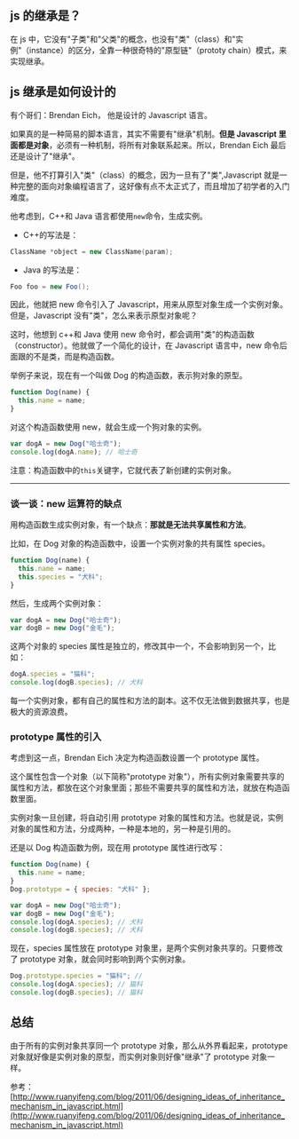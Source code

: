 ## js 的继承是？

在 js 中，它没有"子类"和"父类"的概念，也没有"类"（class）和"实例"（instance）的区分，全靠一种很奇特的"原型链"（prototy chain）模式，来实现继承。

## js 继承是如何设计的

有个哥们：Brendan Eich， 他是设计的 Javascript 语言。

如果真的是一种简易的脚本语言，其实不需要有"继承"机制。**但是 Javascript 里面都是对象**，必须有一种机制，将所有对象联系起来。所以，Brendan Eich 最后还是设计了"继承"。

但是，他不打算引入"类"（class）的概念，因为一旦有了"类",Javascript 就是一种完整的面向对象编程语言了，这好像有点不太正式了，而且增加了初学者的入门难度。

他考虑到，C++和 Java 语言都使用`new`命令，生成实例。

- C++的写法是：

```c++
ClassName *object = new ClassName(param);
```

- Java 的写法是：

```java
Foo foo = new Foo();
```

因此，他就把 new 命令引入了 Javascript，用来从原型对象生成一个实例对象。但是，Javascript 没有"类"，怎么来表示原型对象呢？

这时，他想到 c++和 Java 使用 new 命令时，都会调用"类"的构造函数（constructor）。他就做了一个简化的设计，在 Javascript 语言中，new 命令后面跟的不是类，而是构造函数。

举例子来说，现在有一个叫做 Dog 的构造函数，表示狗对象的原型。

```js
function Dog(name) {
  this.name = name;
}
```

对这个构造函数使用 new，就会生成一个狗对象的实例。

```js
var dogA = new Dog("哈士奇");
console.log(dogA.name); // 哈士奇
```

注意：构造函数中的`this`关键字，它就代表了新创建的实例对象。

---

### 谈一谈：new 运算符的缺点

用构造函数生成实例对象，有一个缺点：**那就是无法共享属性和方法**。

比如，在 Dog 对象的构造函数中，设置一个实例对象的共有属性 species。

```js
function Dog(name) {
  this.name = name;
  this.species = "犬科";
}
```

然后，生成两个实例对象：

```js
var dogA = new Dog("哈士奇");
var dogB = new Dog("金毛");
```

这两个对象的 species 属性是独立的，修改其中一个，不会影响到另一个，比如：

```js
dogA.species = "猫科";
console.log(dogB.species); // 犬科
```

每一个实例对象，都有自己的属性和方法的副本。这不仅无法做到数据共享，也是极大的资源浪费。

### prototype 属性的引入

考虑到这一点，Brendan Eich 决定为构造函数设置一个 prototype 属性。

这个属性包含一个对象（以下简称"prototype 对象"），所有实例对象需要共享的属性和方法，都放在这个对象里面；那些不需要共享的属性和方法，就放在构造函数里面。

实例对象一旦创建，将自动引用 prototype 对象的属性和方法。也就是说，实例对象的属性和方法，分成两种，一种是本地的，另一种是引用的。

还是以 Dog 构造函数为例，现在用 prototype 属性进行改写：

```js
function Dog(name) {
  this.name = name;
}
Dog.prototype = { species: "犬科" };

var dogA = new Dog("哈士奇");
var dogB = new Dog("金毛");
console.log(dogA.species); // 犬科
console.log(dogB.species); // 犬科
```

现在，species 属性放在 prototype 对象里，是两个实例对象共享的。只要修改了 prototype 对象，就会同时影响到两个实例对象。

```js
Dog.prototype.species = "猫科"; //
console.log(dogA.species); // 猫科
console.log(dogB.species); // 猫科
```

## 总结

由于所有的实例对象共享同一个 prototype 对象，那么从外界看起来，prototype 对象就好像是实例对象的原型，而实例对象则好像"继承"了 prototype 对象一样。

参考：[http://www.ruanyifeng.com/blog/2011/06/designing_ideas_of_inheritance_mechanism_in_javascript.html](http://www.ruanyifeng.com/blog/2011/06/designing_ideas_of_inheritance_mechanism_in_javascript.html)
